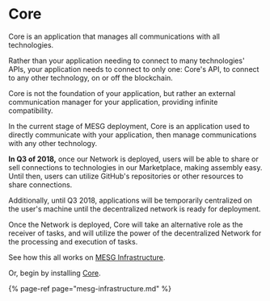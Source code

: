 # Core

Core is an application that manages all communications with all technologies.

Rather than your application needing to connect to many technologies' APIs, your application needs to connect to only one: Core's API, to connect to any other technology, on or off the blockchain.

Core is not the foundation of your application, but rather an external communication manager for your application, providing infinite compatibility.

In the current stage of MESG deployment, Core is an application used to directly communicate with your application, then manage communications with any other technology.

**In Q3 of 2018,** once our Network is deployed, users will be able to share or sell connections to technologies in our Marketplace, making assembly easy. Until then, users can utilize GitHub's repositories or other resources to share connections.   
  
Additionally, until Q3 2018, applications will be temporarily centralized on the user's machine until the decentralized network is ready for deployment.

Once the Network is deployed, Core will take an alternative role as the receiver of tasks, and will utilize the power of the decentralized Network for the processing and execution of tasks.

See how this all works on [MESG Infrastructure](mesg-infrastructure.md).

Or, begin by installing [Core](core.md).

{% page-ref page="mesg-infrastructure.md" %}



